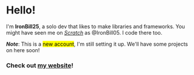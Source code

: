 # Hello!
I'm **IronBill25**, a solo dev that likes to make libraries and frameworks.
You might have seen me on [*Scratch*](https://scratch.mit.edu/users/ironbill05) as @IronBill05. I code there too.



***Note***: This is a <mark>new account</mark>, I'm still setting it up. We'll have some projects on here soon!

### Check out [my website](https://ironbill05.neocities.org)!
